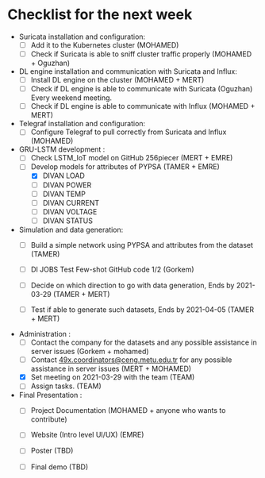 # Checklist for the next week
- Suricata installation and configuration:
    - [ ] Add it to the Kubernetes cluster (MOHAMED)
    - [ ] Check if Suricata is able to sniff cluster traffic properly (MOHAMED + Oguzhan)

- DL engine installation and communication with Suricata and Influx:
    - [ ] Install DL engine on the cluster (MOHAMED + MERT)
    - [ ] Check if DL engine is able to communicate with Suricata (Oguzhan) Every weekend meeting.
    - [ ] Check if DL engine is able to communicate with Influx (MOHAMED + MERT)
  
- Telegraf installation and configuration:
    - [ ] Configure Telegraf to pull correctly from Suricata and Influx (MOHAMED)
  
- GRU-LSTM development :  
    - [ ] Check LSTM_IoT model on GitHub 256piecer (MERT + EMRE)
    - [ ] Develop models for attributes of PYPSA (TAMER + EMRE)
      - [X] DIVAN LOAD
      - [ ] DIVAN POWER
      - [ ] DIVAN TEMP
      - [ ] DIVAN CURRENT
      - [ ] DIVAN VOLTAGE
      - [ ] DIVAN STATUS

- Simulation and data generation:         
    - [ ] Build a simple network using PYPSA and attributes from the dataset (TAMER)
    - [ ] Dl JOBS Test Few-shot GitHub code 1/2 (Gorkem)
    - [ ] Decide on which direction to go with data generation, Ends by 2021-03-29 (TAMER + MERT)
    - [ ] Test if able to generate such datasets, Ends by 2021-04-05 (TAMER + MERT)
  
  
- Administration : 
    - [ ] Contact the company for the datasets and any possible assistance in server issues (Gorkem + mohamed)  
    - [ ] Contact 49x.coordinators@ceng.metu.edu.tr for any possible assistance in server issues (MERT + MOHAMED)
    - [X] Set meeting on 2021-03-29 with the team (TEAM)
    - [ ] Assign tasks. (TEAM)

- Final Presentation :
    - [ ] Project Documentation (MOHAMED + anyone who wants to contribute)
    - [ ] Website (Intro level UI/UX) (EMRE)
    - [ ] Poster (TBD)
    - [ ] Final demo  (TBD)
      
